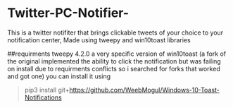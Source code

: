 # Twitter-PC-Notifier-
This is a twitter notifiter that brings clickable tweets of your choice to your notification center, Made using tweepy and win10toast libraries 

##requirments
tweepy 4.2.0
a very specific version of win10toast (a fork of the original implemented the ability to click the notification but was failing on install due to requirments conflicts so i searched for forks that worked and got one)
you can install it using
>pip3 install git+https://github.com/WeebMogul/Windows-10-Toast-Notifications


